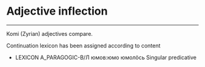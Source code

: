 # Adjective inflection
----
Komi (Zyrian) adjectives compare.

Continuation lexicon has been assigned according to <pos/> content




























 * LEXICON A_PARAGOGIC-В/Л  юмов:юмо юмолӧсь
Singular predicative 





